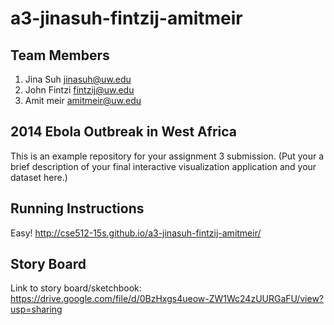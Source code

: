 a3-jinasuh-fintzij-amitmeir
===============

## Team Members

1. Jina Suh jinasuh@uw.edu
2. John Fintzi fintzij@uw.edu
3. Amit meir amitmeir@uw.edu

## 2014 Ebola Outbreak in West Africa

This is an example repository for your assignment 3 submission. 
(Put your a brief description of your final interactive visualization application and your dataset here.)

## Running Instructions
Easy!
http://cse512-15s.github.io/a3-jinasuh-fintzij-amitmeir/

## Story Board
Link to story board/sketchbook: 
https://drive.google.com/file/d/0BzHxgs4ueow-ZW1Wc24zUURGaFU/view?usp=sharing
